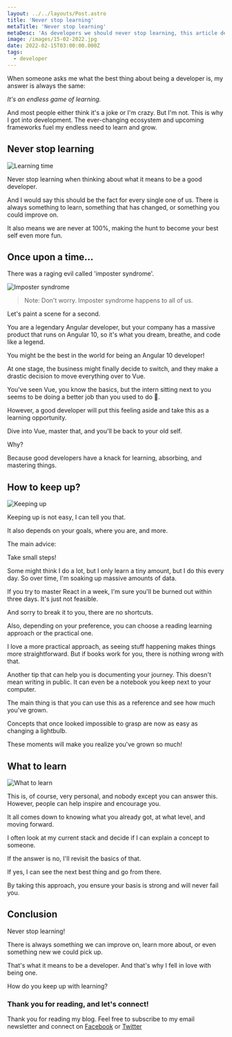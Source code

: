 ```yaml
---
layout: ../../layouts/Post.astro
title: 'Never stop learning'
metaTitle: 'Never stop learning'
metaDesc: 'As developers we should never stop learning, this article describes the why and how'
image: /images/15-02-2022.jpg
date: 2022-02-15T03:00:00.000Z
tags:
  - developer
---
```


When someone asks me what the best thing about being a developer is, my answer is always the same:

_It's an endless game of learning._

And most people either think it's a joke or I'm crazy. But I'm not.
This is why I got into development. The ever-changing ecosystem and upcoming frameworks fuel my endless need to learn and grow.

## Never stop learning

![Learning time](https://media.giphy.com/media/SSirUu2TrV65ymCi4J/giphy.gif)

Never stop learning when thinking about what it means to be a good developer.

And I would say this should be the fact for every single one of us.
There is always something to learn, something that has changed, or something you could improve on.

It also means we are never at 100%, making the hunt to become your best self even more fun.

## Once upon a time...

There was a raging evil called 'imposter syndrome'.

![Imposter syndrome](https://media.giphy.com/media/ysiCYZUJkW3XRb7k9K/giphy.gif)

> Note: Don't worry. Imposter syndrome happens to all of us.

Let's paint a scene for a second.

You are a legendary Angular developer, but your company has a massive product that runs on Angular 10, so it's what you dream, breathe, and code like a legend.

You might be the best in the world for being an Angular 10 developer!

At one stage, the business might finally decide to switch, and they make a drastic decision to move everything over to Vue.

You've seen Vue, you know the basics, but the intern sitting next to you seems to be doing a better job than you used to do 🤯.

However, a good developer will put this feeling aside and take this as a learning opportunity.

Dive into Vue, master that, and you'll be back to your old self.

Why?

Because good developers have a knack for learning, absorbing, and mastering things.

## How to keep up?

![Keeping up](https://media.giphy.com/media/kZJrQsn9IOzJXgsbzw/giphy.gif)

Keeping up is not easy, I can tell you that.

It also depends on your goals, where you are, and more.

The main advice:

Take small steps!

Some might think I do a lot, but I only learn a tiny amount, but I do this every day.
So over time, I'm soaking up massive amounts of data.

If you try to master React in a week, I'm sure you'll be burned out within three days. It's just not feasible.

And sorry to break it to you, there are no shortcuts.

Also, depending on your preference, you can choose a reading learning approach or the practical one.

I love a more practical approach, as seeing stuff happening makes things more straightforward.
But if books work for you, there is nothing wrong with that.

Another tip that can help you is documenting your journey. This doesn't mean writing in public. It can even be a notebook you keep next to your computer.

The main thing is that you can use this as a reference and see how much you've grown.

Concepts that once looked impossible to grasp are now as easy as changing a lightbulb.

These moments will make you realize you've grown so much!

## What to learn

![What to learn](https://media.giphy.com/media/3o7abpDZQD1f5Hp2uI/giphy.gif)

This is, of course, very personal, and nobody except you can answer this.
However, people can help inspire and encourage you.

It all comes down to knowing what you already got, at what level, and moving forward.

I often look at my current stack and decide if I can explain a concept to someone.

If the answer is no, I'll revisit the basics of that.

If yes, I can see the next best thing and go from there.

By taking this approach, you ensure your basis is strong and will never fail you.

## Conclusion

Never stop learning!

There is always something we can improve on, learn more about, or even something new we could pick up.

That's what it means to be a developer.
And that's why I fell in love with being one.

How do you keep up with learning?

### Thank you for reading, and let's connect!

Thank you for reading my blog. Feel free to subscribe to my email newsletter and connect on [Facebook](https://www.facebook.com/DailyDevTipsBlog) or [Twitter](https://twitter.com/DailyDevTips1)
